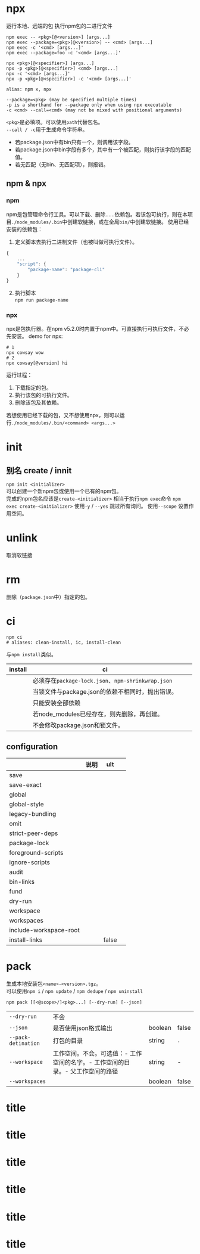 # npx
运行本地、远端的包
执行npm包的二进行文件

```
npm exec -- <pkg>[@<version>] [args...]
npm exec --package=<pkg>[@<version>] -- <cmd> [args...]
npm exec -c '<cmd> [args...]'
npm exec --package=foo -c '<cmd> [args...]'

npx <pkg>[@<specifier>] [args...]
npx -p <pkg>[@<specifier>] <cmd> [args...]
npx -c '<cmd> [args...]'
npx -p <pkg>[@<specifier>] -c '<cmd> [args...]'

alias: npm x, npx

--package=<pkg> (may be specified multiple times)
-p is a shorthand for --package only when using npx executable
-c <cmd> --call=<cmd> (may not be mixed with positional arguments)
```

`<pkg>`是必填项。可以使用`path`代替包名。  
`--call / -c`用于生成命令字符串。  
- 若package.json中有bin只有一个，则调用该字段。  
- 若package.json中bin字段有多个，其中有一个被匹配，则执行该字段的匹配值。  
- 若无匹配（无bin、无匹配项），则报错。  


## npm & npx
### npm 
npm是包管理命令行工具。可以下载、删除……依赖包。若该包可执行，则在本项目`./node_modules/.bin`中创建软链接，或在全局`bin/`中创建软链接。
使用已经安装的依赖包：
1. 定义脚本去执行二进制文件（也被叫做可执行文件）。  
```js
{
    ...
    "script": {
        "package-name": "package-cli"
    }
}
```
2. 执行脚本  
`npm run package-name`  

### npx
npx是包执行器。在npm v5.2.0时内置于npm中。可直接执行可执行文件，不必先安装。
demo for npx:
```shell
# 1
npx cowsay wow
# 2
npx cowsay[@version] hi
```
运行过程：  
1. 下载指定的包。  
2. 执行该包的可执行文件。  
3. 删除该包及其依赖。  

若想使用已经下载的包，又不想使用npx，则可以运行`./node_modules/.bin/<command> <args...>`  

# init
## 别名 create / innit
`npm init <initializer>`  
可以创建一个新npm包或使用一个已有的npm包。  
完成的npm包名应该是`create-<initializer>`
相当于执行`npm exec`命令 `npm exec create-<initializer>`
使用`-y` / `--yes` 跳过所有询问。
使用`--scope` 设置作用空间。

# unlink
取消软链接

# rm
删除（`package.json`中）指定的包。

# ci
```shell
npm ci
# aliases: clean-install, ic, install-clean
```

与`npm install`类似。  

|install|ci|||
|-|-|-|-|
||必须存在`package-lock.json`、`npm-shrinkwrap.json`|||
||当锁文件与package.json的依赖不相同时，抛出错误。|||
||只能安装全部依赖|||
||若node_modules已经存在，则先删除，再创建。|||
||不会修改package.json和锁文件。|||

## configuration
||说明|ult||
|-|-|-|-|
|save||||
|save-exact||||
|global||||
|global-style||||
|legacy-bundling||||
|omit||||
|strict-peer-deps||||
|package-lock||||
|foreground-scripts||||
|ignore-scripts||||
|audit||||
|bin-links||||
|fund||||
|dry-run||||
|workspace||||
|workspaces||||
|include-workspace-root||||
|install-links||false||

# pack
生成本地安装包`<name>-<version>.tgz`。  
可以使用`npm i` / `npm update` / `npm dedupe` / `npm uninstall`

```shell
npm pack [[<@scope>/]<pkg>...] [--dry-run] [--json]
```

|||||
|-|-|-|-|
|`--dry-run`|不会|||
|`--json`|是否使用json格式输出|boolean|false|
|`--pack-detination`|打包的目录|string|`.`|
|`--workspace`|工作空间。不会。可选值：- 工作空间的名字。- 工作空间的目录。- 父工作空间的路径|string|-|
|`--workspaces`||boolean|false|

# title
# title
# title
# title
# title
# title